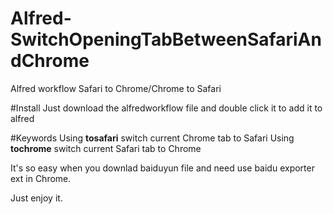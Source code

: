 # Alfred-SwitchOpeningTabBetweenSafariAndChrome
Alfred workflow Safari to Chrome/Chrome to Safari

#Install
Just download the alfredworkflow file and double click it to add it to alfred

#Keywords
Using **tosafari** switch current Chrome tab to Safari
Using **tochrome** switch current Safari tab to Chrome

It's so easy when you downlad baiduyun file and need use baidu exporter ext in Chrome.

Just enjoy it.
